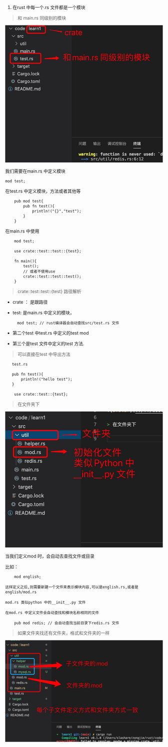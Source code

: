 1. 在rust 中每一个.rs 文件都是一个模块

> 和 main.rs 同级别的模块

![avatar](../../assets/mod.jpg)

我们需要在main.rs 中定义模块

    mod test;

在test.rs 中定义模块，方法或者其他等

        pub mod test{
            pub fn test(){
                println!("{}","test");
            }
        }

在main.rs 中使用

        mod test;

        use crate::test::test::{test};

        fn main(){
            test();
            // 或者不使用use
            crate::test::test::test();
        }

>crate::test::test::{test} 路径解析

+ crate ： 是跟路径

+ test: 是main.rs 中定义的模块，

        mod test; // rust编译器会自动查找src/test.rs 文件
+ 第二个test 中test.rs 中定义的test mod

+ 第三个是test 文件中定义的test 方法.

> 可以直接在test 中导出方法

       test.rs

       pub fn test(){
           println!("hello test");
       }

        use crate::test::{test};

> 在文件夹下

![avatar](../../assets/mod1.jpg)

当我们定义mod 时，会自动去查找文件或目录

比如：

        mod english;

    这样定义之后,则需要新建一个文件来表示模块内容,可以是english.rs,或者是english/mod.rs

    mod.rs 类似python 中的__init__.py 文件

    在mod.rs 中定义文件会自动查找和模块名称相同的文件

        pub mod redis; // 会自动查找当前目录下redis.rs 文件

> 如果文件夹找还有文件夹，格式和文件夹的一样

![avatar](../../assets/mod3.jpg)